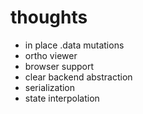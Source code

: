 # thoughts

- in place .data mutations
- ortho viewer
- browser support
- clear backend abstraction
- serialization
- state interpolation
